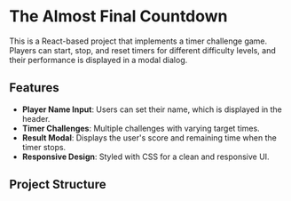 # The Almost Final Countdown

This is a React-based project that implements a timer challenge game. Players can start, stop, and reset timers for different difficulty levels, and their performance is displayed in a modal dialog.

## Features

- **Player Name Input**: Users can set their name, which is displayed in the header.
- **Timer Challenges**: Multiple challenges with varying target times.
- **Result Modal**: Displays the user's score and remaining time when the timer stops.
- **Responsive Design**: Styled with CSS for a clean and responsive UI.

## Project Structure
